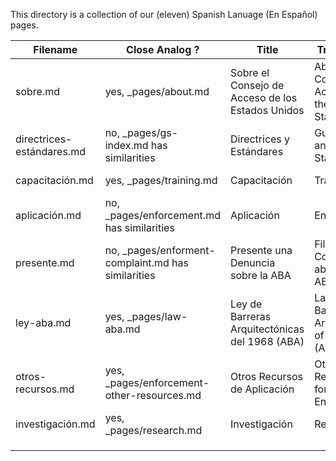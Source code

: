 This directory is a collection of our (eleven) Spanish Lanuage (En Español) pages.

| Filename | Close Analog ? | Title | Translation | Legacy URL | 
| --- | --- | --- | --- | --- |
| sobre.md | yes, \_pages/about.md | Sobre el Consejo de Acceso de los Estados Unidos | About the Council for Access of the United States | https://www.access-board.gov/en-espa%C3%B1ol/sobre-el-consejo-de-acceso |
| directrices-estándares.md | no, \_pages/gs-index.md has similarities | Directrices y Estándares | Guidelines and Standards | https://www.access-board.gov/en-espa%C3%B1ol/directrices-y-est%C3%A1ndares |
| capacitación.md | yes, \_pages/training.md | Capacitación | Training | https://www.access-board.gov/en-espa%C3%B1ol/capacitaci%C3%B3n |
| aplicación.md | no, \_pages/enforcement.md has similarities | Aplicación | Enforcement | https://www.access-board.gov/en-espa%C3%B1ol/aplicaci%C3%B3n |
| presente.md | no, \_pages/enforment-complaint.md has similarities | Presente una Denuncia sobre la ABA | File a Complaint about the ABA | https://www.access-board.gov/en-espa%C3%B1ol/aplicaci%C3%B3n/presente-una-denuncia-sobre-la-aba |
| ley-aba.md | yes, \_pages/law-aba.md | Ley de Barreras Arquitectónicas del 1968 (ABA) | Law of Barriers Architectural of 1968 (ABA) | https://www.access-board.gov/en-espa%C3%B1ol/aplicaci%C3%B3n/ley-de-barreras-arquitect%C3%B3nicas-aba |
| otros-recursos.md | yes, \_pages/enforcement-other-resources.md | Otros Recursos de Aplicación | Other Resources for Enforcement | https://www.access-board.gov/en-espa%C3%B1ol/aplicaci%C3%B3n/otros-recursos |
| investigación.md | yes, \_pages/research.md | Investigación | Research | https://www.access-board.gov/en-espa%C3%B1ol/investigaci%C3%B3n |
|  |  |  |  |  |
|  |  |  |  |  |
|  |  |  |  |  |
